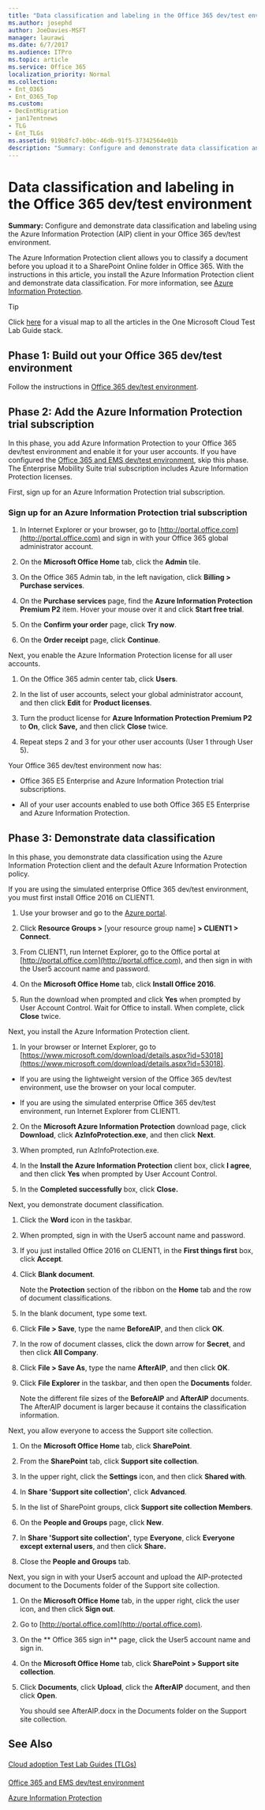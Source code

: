 ```yaml
---
title: "Data classification and labeling in the Office 365 dev/test environment"
ms.author: josephd
author: JoeDavies-MSFT
manager: laurawi
ms.date: 6/7/2017
ms.audience: ITPro
ms.topic: article
ms.service: Office 365
localization_priority: Normal
ms.collection:
- Ent_O365
- Ent_O365_Top
ms.custom:
- DecEntMigration
- jan17entnews
- TLG
- Ent_TLGs
ms.assetid: 919b8fc7-b0bc-46db-91f5-37342564e01b
description: "Summary: Configure and demonstrate data classification and labeling using the Azure Information Protection (AIP) client in your Office 365 dev/test environment."
---
```


# Data classification and labeling in the Office 365 dev/test environment

 **Summary:** Configure and demonstrate data classification and labeling using the Azure Information Protection (AIP) client in your Office 365 dev/test environment.
  
The Azure Information Protection client allows you to classify a document before you upload it to a SharePoint Online folder in Office 365. With the instructions in this article, you install the Azure Information Protection client and demonstrate data classification. For more information, see [Azure Information Protection](https://www.microsoft.com/cloud-platform/azure-information-protection).
  
> [!TIP]
> Click [here](https://docs.com/officeitpro/4355/pdf-portal-ca-tlg-stack?c=ca4UTZ) for a visual map to all the articles in the One Microsoft Cloud Test Lab Guide stack.
  
## Phase 1: Build out your Office 365 dev/test environment

Follow the instructions in [Office 365 dev/test environment](office-365-dev-test-environment.md).
  
## Phase 2: Add the Azure Information Protection trial subscription

In this phase, you add Azure Information Protection to your Office 365 dev/test environment and enable it for your user accounts. If you have configured the [Office 365 and EMS dev/test environment](http://technet.microsoft.com/library/c76eea86-d4b6-4d35-ad89-341696e89ef7.aspx), skip this phase. The Enterprise Mobility Suite trial subscription includes Azure Information Protection licenses.
  
First, sign up for an Azure Information Protection trial subscription.
  
### Sign up for an Azure Information Protection trial subscription

1. In Internet Explorer or your browser, go to [http://portal.office.com](http://portal.office.com) and sign in with your Office 365 global administrator account.
    
2. On the **Microsoft Office Home** tab, click the **Admin** tile.
    
3. On the Office 365 Admin tab, in the left navigation, click **Billing > Purchase services**.
    
4. On the **Purchase services** page, find the **Azure Information Protection Premium P2** item. Hover your mouse over it and click **Start free trial**.
    
5. On the **Confirm your order** page, click **Try now**.
    
6. On the **Order receipt** page, click **Continue**.
    
Next, you enable the Azure Information Protection license for all user accounts.
  
1. On the Office 365 admin center tab, click **Users**.
    
2.  In the list of user accounts, select your global administrator account, and then click **Edit** for **Product licenses**.
    
3. Turn the product license for **Azure Information Protection Premium P2** to **On**, click **Save,** and then click **Close** twice.
    
4. Repeat steps 2 and 3 for your other user accounts (User 1 through User 5).
    
Your Office 365 dev/test environment now has:
  
- Office 365 E5 Enterprise and Azure Information Protection trial subscriptions.
    
- All of your user accounts enabled to use both Office 365 E5 Enterprise and Azure Information Protection.
    
## Phase 3: Demonstrate data classification

In this phase, you demonstrate data classification using the Azure Information Protection client and the default Azure Information Protection policy.
  
If you are using the simulated enterprise Office 365 dev/test environment, you must first install Office 2016 on CLIENT1.
  
1. Use your browser and go to the [Azure portal](http://portal.azure.com).
    
2. Click **Resource Groups >** [your resource group name] **> CLIENT1 > Connect**.
    
3. From CLIENT1, run Internet Explorer, go to the Office portal at [http://portal.office.com](http://portal.office.com), and then sign in with the User5 account name and password.
    
4. On the **Microsoft Office Home** tab, click **Install Office 2016**.
    
5. Run the download when prompted and click **Yes** when prompted by User Account Control. Wait for Office to install. When complete, click **Close** twice.
    
Next, you install the Azure Information Protection client.
  
1. In your browser or Internet Explorer, go to [https://www.microsoft.com/download/details.aspx?id=53018](https://www.microsoft.com/download/details.aspx?id=53018).
    
  - If you are using the lightweight version of the Office 365 dev/test environment, use the browser on your local computer.
    
  - If you are using the simulated enterprise Office 365 dev/test environment, run Internet Explorer from CLIENT1.
    
2. On the **Microsoft Azure Information Protection** download page, click **Download**, click **AzInfoProtection.exe**, and then click **Next**.
    
3. When prompted, run AzInfoProtection.exe.
    
4. In the **Install the Azure Information Protection** client box, click **I agree**, and then click **Yes** when prompted by User Account Control.
    
5. In the **Completed successfully** box, click **Close.**
    
Next, you demonstrate document classification.
  
1. Click the **Word** icon in the taskbar.
    
2. When prompted, sign in with the User5 account name and password.
    
3. If you just installed Office 2016 on CLIENT1, in the **First things first** box, click **Accept**.
    
4. Click **Blank document**. 
    
    Note the **Protection** section of the ribbon on the **Home** tab and the row of document classifications.
    
5. In the blank document, type some text.
    
6. Click **File > Save**, type the name **BeforeAIP**, and then click **OK**. 
    
7. In the row of document classes, click the down arrow for **Secret**, and then click **All Company**.
    
8. Click **File > Save As**, type the name **AfterAIP**, and then click **OK**.
    
9. Click **File Explorer** in the taskbar, and then open the **Documents** folder.
    
    Note the different file sizes of the **BeforeAIP** and **AfterAIP** documents. The AfterAIP document is larger because it contains the classification information.
    
Next, you allow everyone to access the Support site collection.
  
1. On the **Microsoft Office Home** tab, click **SharePoint**.
    
2. From the **SharePoint** tab, click **Support site collection**.
    
3. In the upper right, click the **Settings** icon, and then click **Shared with**.
    
4. In **Share 'Support site collection'**, click **Advanced**.
    
5. In the list of SharePoint groups, click **Support site collection Members**.
    
6. On the **People and Groups** page, click **New**.
    
7. In **Share 'Support site collection'**, type **Everyone**, click **Everyone except external users**, and then click **Share.**
    
8. Close the **People and Groups** tab.
    
Next, you sign in with your User5 account and upload the AIP-protected document to the Documents folder of the Support site collection.
  
1. On the **Microsoft Office Home** tab, in the upper right, click the user icon, and then click **Sign out**.
    
2. Go to [http://portal.office.com](http://portal.office.com).
    
3. On the ** Office 365 sign in** page, click the User5 account name and sign in.
    
4. On the **Microsoft Office Home** tab, click **SharePoint > Support site collection**.
    
5. Click **Documents**, click **Upload**, click the **AfterAIP** document, and then click **Open**.
    
    You should see AfterAIP.docx in the Documents folder on the Support site collection.
    
## See Also

#### 

[Cloud adoption Test Lab Guides (TLGs)](cloud-adoption-test-lab-guides-tlgs.md)
#### 

[Office 365 and EMS dev/test environment](http://technet.microsoft.com/library/c76eea86-d4b6-4d35-ad89-341696e89ef7.aspx)
  
[Azure Information Protection](https://www.microsoft.com/cloud-platform/azure-information-protection)

